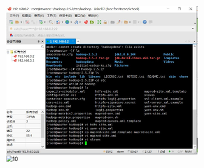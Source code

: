 ![09](https://github.com/grain420/hello/blob/master/180522115/09.JPG)
![10](https://github.com/grain420/hello/upload/master/180522115/10.jpg)
